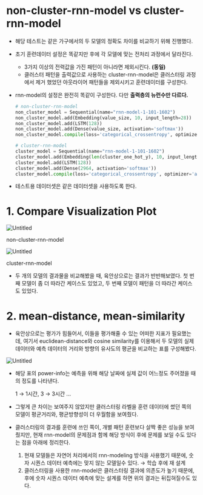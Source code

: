 # non-cluster-rnn-model vs cluster-rnn-model

- 해당 테스트는 같은 가구에서의 두 모델의 정확도 차이를 비교하기 위해 진행했다.
- 초기 훈련데이터 설정은 똑같지만 후에 각 모델에 맞는 전처리 과정에서 달라진다.
  - 3가지 이상의 전력값을 가진 패턴이 아니라면 제외시킨다. **(동일)**
  - 클러스터 패턴을 출력값으로 사용하는 cluster-rnn-model은 클러스터링 과정에서 제거 했었던 아웃라이어 패턴들을 제외시키고 훈련데이터를 구성한다.
- rnn-model의 설정은 완전히 똑같이 구성한다. 다만 **출력층의 뉴런수만 다르다.**

  ```python
  # non-cluster-rnn-model
  non_cluster_model = Sequential(name="rnn-model-1-101-1602")
  non_cluster_model.add(Embedding(value_size, 10, input_length=28))
  non_cluster_model.add(LSTM(128))
  non_cluster_model.add(Dense(value_size, activation='softmax'))
  non_cluster_model.compile(loss='categorical_crossentropy', optimizer='adam', metrics=['accuracy'])

  # cluster-rnn-model
  cluster_model = Sequential(name="rnn-model-1-101-1602")
  cluster_model.add(Embedding(len(cluster_one_hot_y), 10, input_length=28))
  cluster_model.add(LSTM(128))
  cluster_model.add(Dense(2964, activation='softmax'))
  cluster_model.compile(loss='categorical_crossentropy', optimizer='adam', metrics=['accuracy'])
  ```

- 테스트용 데이터셋은 같은 데이터셋을 사용하도록 한다.

# 1. Compare Visualization Plot

![Untitled](non-cluster-rnn-model%20vs%20cluster-rnn-model%2020ff9dc00e8949e7b91c0e17698da352/Untitled.png)

non-cluster-rnn-model

![Untitled](non-cluster-rnn-model%20vs%20cluster-rnn-model%2020ff9dc00e8949e7b91c0e17698da352/Untitled%201.png)

cluster-rnn-model

- 두 개의 모델의 결과물을 비교해봤을 때, 육안상으로는 결과가 반반해보였다. 첫 번째 모델이 좀 더 따라간 케이스도 있었고, 두 번째 모델이 패턴을 더 따라간 케이스도 있었다.

# 2. mean-distance, mean-similarity

- 육안상으로는 평가가 힘들어서, 이들을 평가해줄 수 있는 어떠한 지표가 필요했는데, 여기서 euclidean-distance와 cosine similarity를 이용해서 두 모델의 실제 데이터와 예측 데이터의 거리와 방향의 유사도의 평균을 비교하는 표를 구성해봤다.

![Untitled](non-cluster-rnn-model%20vs%20cluster-rnn-model%2020ff9dc00e8949e7b91c0e17698da352/Untitled%202.png)

- 해당 표의 power-info는 예측을 위해 해당 날짜에 실제 값이 어느정도 주어졌을 때의 정도를 나타낸다.

  1 → 1시간, 3 → 3시간 ...

- 그렇게 큰 차이는 보여주지 않았지만 클러스터링 라벨을 훈련 데이터에 썼던 쪽의 모델이 평균거리와, 평균방향성이 더 우월함을 보여줬다.
- 클러스터링의 결과를 훈련에 쓰인 쪽이, 개별 패턴 훈련보다 살짝 좋은 성능을 보여줬지만, 현재 rnn-model의 문제점과 함께 해당 방식이 후에 문제를 보일 수도 있다는 점을 아래에 정리한다.
  1. 현재 모델들은 자연어 처리에서의 rnn-modeling 방식을 사용했기 때문에, 숫자 시퀀스 데이터 예측에는 맞지 않는 모델일수 있다. → 학습 후에 재 설계
  2. 클러스터링을 사용한 rnn-model은 클러스터링 결과에 의존도가 높기 때문에, 후에 숫자 시퀀스 데이터 예측에 맞는 설계를 하면 위의 결과는 뒤집혀질수도 있다.
